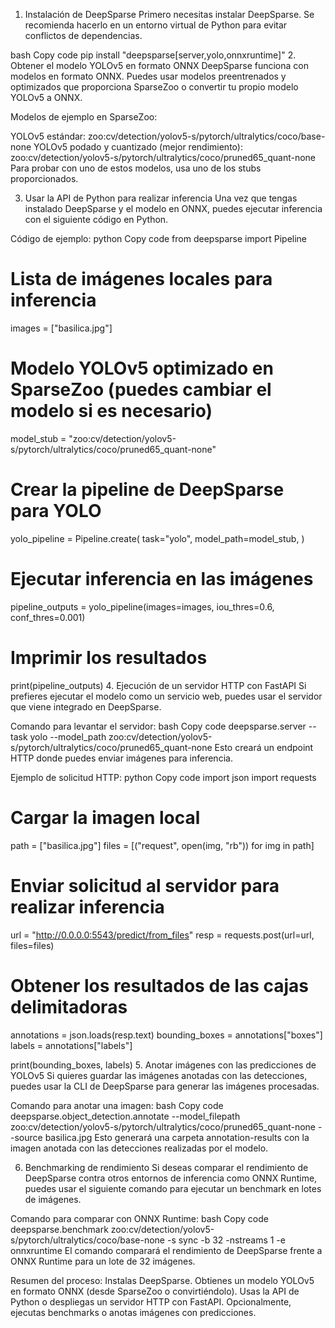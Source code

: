 1. Instalación de DeepSparse
   Primero necesitas instalar DeepSparse. Se recomienda hacerlo en un entorno virtual de Python para evitar conflictos de dependencias.

bash
Copy code
pip install "deepsparse[server,yolo,onnxruntime]" 2. Obtener el modelo YOLOv5 en formato ONNX
DeepSparse funciona con modelos en formato ONNX. Puedes usar modelos preentrenados y optimizados que proporciona SparseZoo o convertir tu propio modelo YOLOv5 a ONNX.

Modelos de ejemplo en SparseZoo:

YOLOv5 estándar: zoo:cv/detection/yolov5-s/pytorch/ultralytics/coco/base-none
YOLOv5 podado y cuantizado (mejor rendimiento): zoo:cv/detection/yolov5-s/pytorch/ultralytics/coco/pruned65_quant-none
Para probar con uno de estos modelos, usa uno de los stubs proporcionados.

3. Usar la API de Python para realizar inferencia
   Una vez que tengas instalado DeepSparse y el modelo en ONNX, puedes ejecutar inferencia con el siguiente código en Python.

Código de ejemplo:
python
Copy code
from deepsparse import Pipeline

# Lista de imágenes locales para inferencia

images = ["basilica.jpg"]

# Modelo YOLOv5 optimizado en SparseZoo (puedes cambiar el modelo si es necesario)

model_stub = "zoo:cv/detection/yolov5-s/pytorch/ultralytics/coco/pruned65_quant-none"

# Crear la pipeline de DeepSparse para YOLO

yolo_pipeline = Pipeline.create(
task="yolo",
model_path=model_stub,
)

# Ejecutar inferencia en las imágenes

pipeline_outputs = yolo_pipeline(images=images, iou_thres=0.6, conf_thres=0.001)

# Imprimir los resultados

print(pipeline_outputs) 4. Ejecución de un servidor HTTP con FastAPI
Si prefieres ejecutar el modelo como un servicio web, puedes usar el servidor que viene integrado en DeepSparse.

Comando para levantar el servidor:
bash
Copy code
deepsparse.server --task yolo --model_path zoo:cv/detection/yolov5-s/pytorch/ultralytics/coco/pruned65_quant-none
Esto creará un endpoint HTTP donde puedes enviar imágenes para inferencia.

Ejemplo de solicitud HTTP:
python
Copy code
import json
import requests

# Cargar la imagen local

path = ["basilica.jpg"]
files = [("request", open(img, "rb")) for img in path]

# Enviar solicitud al servidor para realizar inferencia

url = "http://0.0.0.0:5543/predict/from_files"
resp = requests.post(url=url, files=files)

# Obtener los resultados de las cajas delimitadoras

annotations = json.loads(resp.text)
bounding_boxes = annotations["boxes"]
labels = annotations["labels"]

print(bounding_boxes, labels) 5. Anotar imágenes con las predicciones de YOLOv5
Si quieres guardar las imágenes anotadas con las detecciones, puedes usar la CLI de DeepSparse para generar las imágenes procesadas.

Comando para anotar una imagen:
bash
Copy code
deepsparse.object_detection.annotate --model_filepath zoo:cv/detection/yolov5-s/pytorch/ultralytics/coco/pruned65_quant-none --source basilica.jpg
Esto generará una carpeta annotation-results con la imagen anotada con las detecciones realizadas por el modelo.

6. Benchmarking de rendimiento
   Si deseas comparar el rendimiento de DeepSparse contra otros entornos de inferencia como ONNX Runtime, puedes usar el siguiente comando para ejecutar un benchmark en lotes de imágenes.

Comando para comparar con ONNX Runtime:
bash
Copy code
deepsparse.benchmark zoo:cv/detection/yolov5-s/pytorch/ultralytics/coco/base-none -s sync -b 32 -nstreams 1 -e onnxruntime
El comando comparará el rendimiento de DeepSparse frente a ONNX Runtime para un lote de 32 imágenes.

Resumen del proceso:
Instalas DeepSparse.
Obtienes un modelo YOLOv5 en formato ONNX (desde SparseZoo o convirtiéndolo).
Usas la API de Python o despliegas un servidor HTTP con FastAPI.
Opcionalmente, ejecutas benchmarks o anotas imágenes con predicciones.
